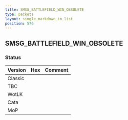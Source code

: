 ```yaml
---
title: SMSG_BATTLEFIELD_WIN_OBSOLETE
type: packets
layout: single_markdown_in_list
position: 576
---
```


## SMSG_BATTLEFIELD_WIN_OBSOLETE

### Status

Version    | Hex        | Comment
---------- | ---------- | ---------- 
Classic    |            |
TBC        |            |
WotLK      |            |
Cata       |            |
MoP        |            |